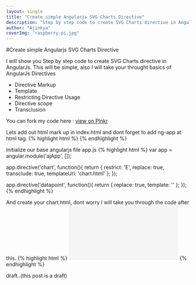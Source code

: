 ```yaml
---
layout: single
title: "Create simple Angularjs SVG Charts Directive"
description: "Step by step code to create SVG Charts directive in AngularJs"
author: "Ajinkya"
coverImg: "raspberry-pi.jpg"
---
```


#Create simple Angularjs SVG Charts Directive

I will show you Step by step code to create SVG Charts directive in AngularJs. This will be simple, also I will take your throught basics of AngularJs Directives

  - Directive Markup
  - Template
  - Restricting Directive Usage
  - Directive scope
  - Transclusion


You can fork my code here : <a href="http://plnkr.co/edit/f1QSWuJZorUrXFqT4dLI?p=preview" target="_blank">view on Plnkr</a>

Lets add out html mark up in index.html and dont forget to add ng-app at html tag.
{% highlight html %}
<chart height="200" width="300">
  <datapoint label="2000" d="20"></datapoint>
  <datapoint label="2001" d="18"></datapoint>
  <datapoint label="2002" d="0"></datapoint>
  <datapoint label="2003" d="40"></datapoint>
  <datapoint label="2004" d="50"></datapoint>
  <datapoint label="2005" d="70"></datapoint>
  <datapoint label="2006" d="90"></datapoint>
  <datapoint label="2007" d="90"></datapoint>
  <datapoint label="2008" d="30"></datapoint>
</chart>
{% endhighlight %}

Initialize our base angularjs file app.js
{% highlight html %}
var app = angular.module('ajApp', []);

app.directive('chart', function(){
  return {
    restrict: 'E',
    replace: true,
    transclude: true,
    templateUrl: 'chart.html'
  };
});

app.directive('datapoint', function(){
  return {
    replace: true,
    template: '<circle cx="20" cy="20" r="4" stroke-width="3" fill="#ffffff" stroke="#5B90BF" />'
  };
});
{% endhighlight %}

And create your chart.html, dont worry I will take you through the code after this.
{% highlight html %}
<svg style="background: whitesmoke;">
  <g class="datapoints" ng-transclude ></g>
</svg>
{% endhighlight %}

draft..(this post is a draft)

